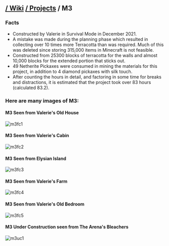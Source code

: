 ## [/ Wiki](/MinecraftServer/wiki) [/ Projects](/MinecraftServer/wiki/projects) / M3
### Facts
-  Constructed by Valerie in Survival Mode in December 2021.  
-  A mistake was made during the planning phase which resulted in collecting over 10 times more Terracotta than was required. Much of this was deleted since storing 315,000 items in Minecraft is not feasible.  
-  Constructed from 25300 blocks of terracotta for the walls and almost 10,000 blocks for the extended portion that sticks out.  
-  49 Netherite Pickaxes were consumed in mining the materials for this project, in addition to 4 diamond pickaxes with silk touch.  
-  After counting the hours in detail, and factoring in some time for breaks and distractions, it is estimated that the project took over 83 hours (calculated 83.2).  

### Here are many images of M3:  

#### M3 Seen from Valerie's Old House
![m3fc1](/MinecraftServer/assets/images/projectimages/m3fc1.png)

#### M3 Seen from Valerie's Cabin
![m3fc2](/MinecraftServer/assets/images/projectimages/m3fc2.png)

#### M3 Seen from Elysian Island
![m3fc3](/MinecraftServer/assets/images/projectimages/m3fc3.png)

#### M3 Seen from Valerie's Farm
![m3fc4](/MinecraftServer/assets/images/projectimages/m3fc4.png)

#### M3 Seen from Valerie's Old Bedroom
![m3fc5](/MinecraftServer/assets/images/projectimages/m3fc5.png)

#### M3 Under Construction seen from The Arena's Bleachers
![m3uc1](/MinecraftServer/assets/images/projectimages/m3uc1.png)

